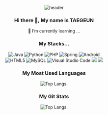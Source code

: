 <div align="center">
  
![header](https://capsule-render.vercel.app/api?type=slice&height=200&color=timeAuto&text=Hello&fontAlign=73&fontAlignY=22&rotate=14&animation=fadeIn&desc=I'm%20TAEGEUN&descAlign=80&descAlignY=42)
### Hi there 👋, My name is TAEGEUN

<!--
**rhkr8521/rhkr8521** is a ✨ _special_ ✨ repository because its `README.md` (this file) appears on your GitHub profile.

Here are some ideas to get you started:

- 🔭 I’m currently working on ...
- 🌱 I’m currently learning ...
- 👯 I’m looking to collaborate on ...
- 🤔 I’m looking for help with ...
- 💬 Ask me about ...
- 📫 How to reach me: ...
- 😄 Pronouns: ...
- ⚡ Fun fact: ...
-->

🌱 I’m currently learning ...

### My Stacks...
![Java](https://img.shields.io/badge/java-%23ED8B00.svg?style=for-the-badge&logo=openjdk&logoColor=white) ![Python](https://img.shields.io/badge/python-3670A0?style=for-the-badge&logo=python&logoColor=ffdd54) ![PHP](https://img.shields.io/badge/php-%23777BB4.svg?style=for-the-badge&logo=php&logoColor=white) ![Spring](https://img.shields.io/badge/springboot-%236DB33F.svg?style=for-the-badge&logo=spring&logoColor=white) ![Android](https://img.shields.io/badge/Android-3DDC84?style=for-the-badge&logo=android&logoColor=white) <br> ![HTML5](https://img.shields.io/badge/html5-%23E34F26.svg?style=for-the-badge&logo=html5&logoColor=white) ![MySQL](https://img.shields.io/badge/mysql-%2300f.svg?style=for-the-badge&logo=mysql&logoColor=white) ![Visual Studio Code](https://img.shields.io/badge/Visual%20Studio%20Code-0078d7.svg?style=for-the-badge&logo=visual-studio-code&logoColor=white) <img src="https://img.shields.io/badge/github-181717?style=for-the-badge&logo=github&logoColor=white"> <img src="https://img.shields.io/badge/git-F05032?style=for-the-badge&logo=git&logoColor=white">

### My Most Used Languages<br>
![Top Langs](https://github-readme-stats.vercel.app/api/top-langs/?username=rhkr8521&layout=compact&theme=transparent).

### My Git Stats<br>
![Top Langs](https://github-readme-stats.vercel.app/api?username=rhkr8521&show_icons=true&hide=contribs,prs&cache_seconds=86400&theme=transparent).

</div>
